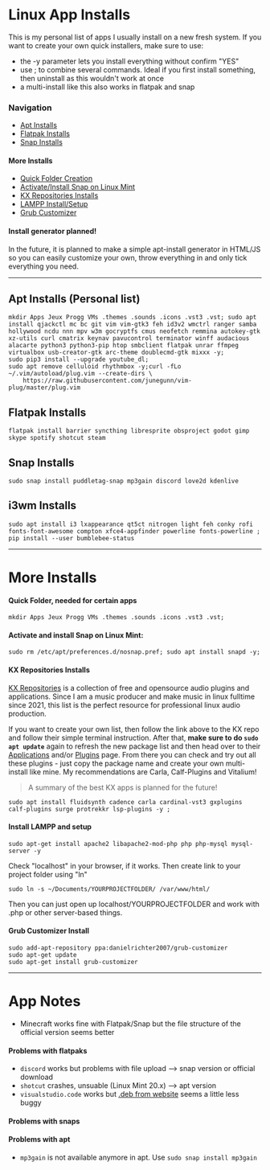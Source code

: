 # Linux App Installs
This is my personal list of apps I usually install on a new fresh system. If you want to create your own quick installers, make sure to use:

- the -y parameter lets you install everything without confirm "YES"
- use ; to combine several commands. Ideal if you first install something, then uninstall as this wouldn't work at once
- a multi-install like this also works in flatpak and snap

### Navigation
- [Apt Installs](#apt-installs-personal-list)
- [Flatpak Installs](#flatpak-installs)
- [Snap Installs](#snap-installs)
#### More Installs
- [Quick Folder Creation](#quick-folder-needed-for-certain-apps)
- [Activate/Install Snap on Linux Mint](#activate-and-install-snap-on-linux-mint)
- [KX Repositories Installs](#kx-repositories-installs)
- [LAMPP Install/Setup](#install-lampp-and-setup)
- [Grub Customizer](#grub-customizer-install)


#### Install generator planned!
In the future, it is planned to make a simple apt-install generator in HTML/JS so you can easily customize your own, throw everything in and only tick everything you need.
- - - - 

## Apt Installs (Personal list)
```
mkdir Apps Jeux Progg VMs .themes .sounds .icons .vst3 .vst; sudo apt install qjackctl mc bc git vim vim-gtk3 feh id3v2 wmctrl ranger samba hollywood ncdu nnn mpv w3m gocryptfs cmus neofetch remmina autokey-gtk xz-utils curl cmatrix keynav pavucontrol terminator winff audacious alacarte python3 python3-pip htop smbclient flatpak unrar ffmpeg virtualbox usb-creator-gtk arc-theme doublecmd-gtk mixxx -y; 
sudo pip3 install --upgrade youtube_dl; 
sudo apt remove celluloid rhythmbox -y;curl -fLo ~/.vim/autoload/plug.vim --create-dirs \
    https://raw.githubusercontent.com/junegunn/vim-plug/master/plug.vim
```
## Flatpak Installs
```
flatpak install barrier syncthing libresprite obsproject godot gimp skype spotify shotcut steam
```
## Snap Installs
```
sudo snap install puddletag-snap mp3gain discord love2d kdenlive
```
## i3wm Installs
```
sudo apt install i3 lxappearance qt5ct nitrogen light feh conky rofi fonts-font-awesome compton xfce4-appfinder powerline fonts-powerline ; pip install --user bumblebee-status
```

- - - -

# More Installs
#### Quick Folder, needed for certain apps
```
mkdir Apps Jeux Progg VMs .themes .sounds .icons .vst3 .vst;
```

#### Activate and install Snap on Linux Mint:
```
sudo rm /etc/apt/preferences.d/nosnap.pref; sudo apt install snapd -y;
```

#### KX Repositories Installs
[KX Repositories](https://kx.studio/Repositories) is a collection of free and opensource audio plugins and applications. Since I am a music producer and make music in linux fulltime since 2021, this list is the perfect resource for professional linux audio production.

If you want to create your own list, then follow the link above to the KX repo and follow their simple terminal instruction. After that, **make sure to do `sudo apt update`** again to refresh the new package list and then head over to their [Applications](https://kx.studio/Repositories:Applications) 
and/or [Plugins](https://kx.studio/Repositories:Plugins) page. From there you can check and try out all these plugins - just copy the package name and create your own multi-install like mine. My recommendations are Carla, Calf-Plugins and Vitalium! 
> A summary of the best KX apps is planned for the future!

```
sudo apt install fluidsynth cadence carla cardinal-vst3 gxplugins calf-plugins surge protrekkr lsp-plugins -y ; 
```

#### Install LAMPP and setup
```
sudo apt-get install apache2 libapache2-mod-php php php-mysql mysql-server -y
```
Check "localhost" in your browser, if it works. Then create link to your project folder using "ln"
```
sudo ln -s ~/Documents/YOURPROJECTFOLDER/ /var/www/html/
```
Then you can just open up localhost/YOURPROJECTFOLDER and work with .php or other server-based things.

#### Grub Customizer Install
```
sudo add-apt-repository ppa:danielrichter2007/grub-customizer
sudo apt-get update
sudo apt-get install grub-customizer
```

- - - -
# App Notes

- Minecraft works fine with Flatpak/Snap but the file structure of the official version seems better

#### Problems with flatpaks
- `discord` works but problems with file upload --> snap version or official download 
- `shotcut` crashes, unsuable (Linux Mint 20.x) --> apt version 
- `visualstudio.code` works but [.deb from website](https://code.visualstudio.com/Download) seems a little less buggy

#### Problems with snaps

#### Problems with apt
- `mp3gain` is not available anymore in apt. Use `sudo snap install mp3gain`

